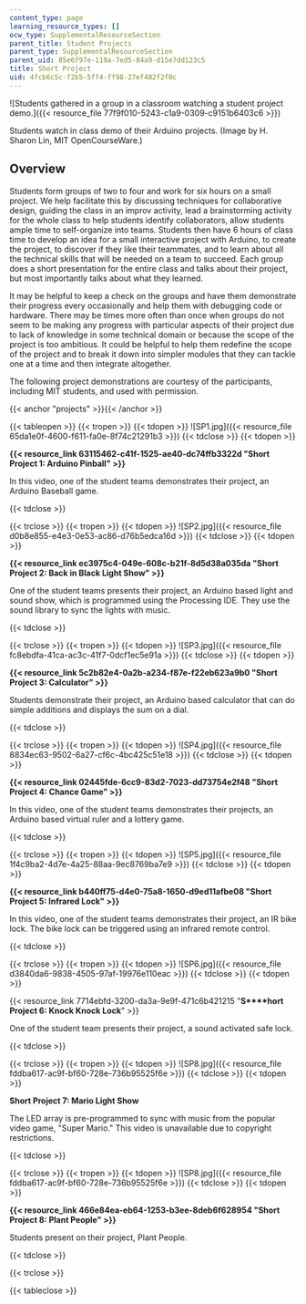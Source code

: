 ```yaml
---
content_type: page
learning_resource_types: []
ocw_type: SupplementalResourceSection
parent_title: Student Projects
parent_type: SupplementalResourceSection
parent_uid: 85e6f97e-119a-7ed5-84a9-d15e7dd123c5
title: Short Project
uid: 4fcb6c5c-f2b5-5ff4-ff98-27ef482f2f0c
---
```


![Students gathered in a group in a classroom watching a student project demo.]({{< resource_file 77f9f010-5243-c1a9-0309-c9151b6403c6 >}})  

Students watch in class demo of their Arduino projects. (Image by H. Sharon Lin, MIT OpenCourseWare.)

Overview
--------

Students form groups of two to four and work for six hours on a small project. We help facilitate this by discussing techniques for collaborative design, guiding the class in an improv activity, lead a brainstorming activity for the whole class to help students identify collaborators, allow students ample time to self-organize into teams. Students then have 6 hours of class time to develop an idea for a small interactive project with Arduino, to create the project, to discover if they like their teammates, and to learn about all the technical skills that will be needed on a team to succeed. Each group does a short presentation for the entire class and talks about their project, but most importantly talks about what they learned.

It may be helpful to keep a check on the groups and have them demonstrate their progress every occasionally and help them with debugging code or hardware. There may be times more often than once when groups do not seem to be making any progress with particular aspects of their project due to lack of knowledge in some technical domain or because the scope of the project is too ambitious. It could be helpful to help them redefine the scope of the project and to break it down into simpler modules that they can tackle one at a time and then integrate altogether.

The following project demonstrations are courtesy of the participants, including MIT students, and used with permission.

{{< anchor "projects" >}}{{< /anchor >}}

{{< tableopen >}}
{{< tropen >}}
{{< tdopen >}}
![SP1.jpg]({{< resource_file 65da1e0f-4600-f611-fa0e-8f74c21291b3 >}})
{{< tdclose >}}
{{< tdopen >}}


﻿**{{< resource_link 63115462-c41f-1525-ae40-dc74ffb3322d "Short Project 1: Arduino Pinball" >}}**

In this video, one of the student teams demonstrates their project, an Arduino Baseball game.  


{{< tdclose >}}

{{< trclose >}}
{{< tropen >}}
{{< tdopen >}}
﻿![SP2.jpg]({{< resource_file d0b8e855-e4e3-0e53-ac86-d76b5edca16d >}})
{{< tdclose >}}
{{< tdopen >}}


﻿**{{< resource_link ec3975c4-049e-608c-b21f-8d5d38a035da "Short Project 2: Back in Black Light Show" >}}**

One of the student teams presents their project, an Arduino based light and sound show, which is programmed using the Processing IDE. They use the sound library to sync the lights with music.  


{{< tdclose >}}

{{< trclose >}}
{{< tropen >}}
{{< tdopen >}}
﻿![SP3.jpg]({{< resource_file fc8ebdfa-41ca-ac3c-41f7-0dcf1ec5e91a >}})
{{< tdclose >}}
{{< tdopen >}}


 **{{< resource_link 5c2b82e4-0a2b-a234-f87e-f22eb623a9b0 "Short Project 3: Calculator" >}}**

Students demonstrate their project, an Arduino based calculator that can do simple additions and displays the sum on a dial.  


{{< tdclose >}}

{{< trclose >}}
{{< tropen >}}
{{< tdopen >}}
﻿![SP4.jpg]({{< resource_file 8834ec63-9502-6a27-cf6c-4bc425c51e18 >}})
{{< tdclose >}}
{{< tdopen >}}


﻿**{{< resource_link 02445fde-6cc9-83d2-7023-dd73754e2f48 "Short Project 4: Chance Game" >}}**

In this video, one of the student teams demonstrates their projects, an Arduino based virtual ruler and a lottery game.  


{{< tdclose >}}

{{< trclose >}}
{{< tropen >}}
{{< tdopen >}}
﻿![SP5.jpg]({{< resource_file 1f4c9ba2-4d7e-4a25-88aa-9ec8769ba7e9 >}})
{{< tdclose >}}
{{< tdopen >}}


﻿**{{< resource_link b440ff75-d4e0-75a8-1650-d9ed11afbe08 "Short Project 5: Infrared Lock" >}}**

In this video, one of the student teams demonstrates their project, an IR bike lock. The bike lock can be triggered using an infrared remote control.  


{{< tdclose >}}

{{< trclose >}}
{{< tropen >}}
{{< tdopen >}}
﻿![SP6.jpg]({{< resource_file d3840da6-9838-4505-97af-19976e110eac >}})
{{< tdclose >}}
{{< tdopen >}}


﻿{{< resource_link 7714ebfd-3200-da3a-9e9f-471c6b421215 "**S****hort Project 6: Knock Knock Lock**" >}}

One of the student team presents their project, a sound activated safe lock.  


{{< tdclose >}}

{{< trclose >}}
{{< tropen >}}
{{< tdopen >}}
![SP8.jpg]({{< resource_file fddba617-ac9f-bf60-728e-736b95525f6e >}})
{{< tdclose >}}
{{< tdopen >}}


﻿**Short Project 7: Mario Light Show**

The LED array is pre-programmed to sync with music from the popular video game, "Super Mario." This video is unavailable due to copyright restrictions.  


{{< tdclose >}}

{{< trclose >}}
{{< tropen >}}
{{< tdopen >}}
![SP8.jpg]({{< resource_file fddba617-ac9f-bf60-728e-736b95525f6e >}})
{{< tdclose >}}
{{< tdopen >}}


﻿**{{< resource_link 466e84ea-eb64-1253-b3ee-8deb6f628954 "Short Project 8: Plant People" >}}**

Students present on their project, Plant People.  


{{< tdclose >}}

{{< trclose >}}

{{< tableclose >}}